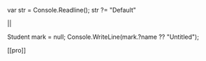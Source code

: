 var str = Console.Readline();
str ?= "Default"

||

Student mark = null;
Console.WriteLine(mark.?name ?? "Untitled");

[[pro]]